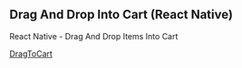 ## Drag And Drop Into Cart (React Native)
React Native - Drag And Drop Items Into Cart

[DragToCart](https://media.giphy.com/media/Zvn1JrGzDB34y9LAhK/giphy.gif)
